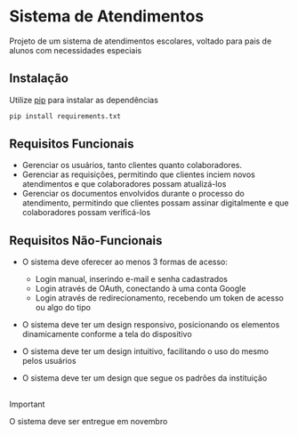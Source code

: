 # Sistema de Atendimentos

Projeto de um sistema de atendimentos escolares, voltado para pais de alunos com necessidades especiais

## Instalação

Utilize [pip](https://pip.pypa.io/en/stable/) para instalar as dependências

```bash
pip install requirements.txt
```

## Requisitos Funcionais

- Gerenciar os usuários, tanto clientes quanto colaboradores.
- Gerenciar as requisições, permitindo que clientes inciem novos atendimentos e que colaboradores possam atualizá-los
- Gerenciar os documentos envolvidos durante o processo do atendimento, permitindo que clientes possam assinar digitalmente e que colaboradores possam verificá-los

## Requisitos Não-Funcionais

- O sistema deve oferecer ao menos 3 formas de acesso:
  - Login manual, inserindo e-mail e senha cadastrados
  - Login através de OAuth, conectando à uma conta Google
  - Login através de redirecionamento, recebendo um token de acesso ou algo do tipo

- O sistema deve ter um design responsivo, posicionando os elementos dinamicamente conforme a tela do dispositivo
- O sistema deve ter um design intuitivo, facilitando o uso do mesmo pelos usuários
- O sistema deve ter um design que segue os padrões da instituição

##
> [!IMPORTANT]
> O sistema deve ser entregue em novembro
